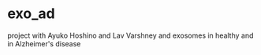 # exo_ad
project with Ayuko Hoshino and Lav Varshney and exosomes in healthy and in Alzheimer's disease
